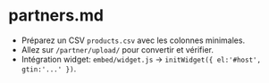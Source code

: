 # partners.md
- Préparez un CSV `products.csv` avec les colonnes minimales.
- Allez sur `/partner/upload/` pour convertir et vérifier.
- Intégration widget: `embed/widget.js` → `initWidget({ el:'#host', gtin:'...' })`.
